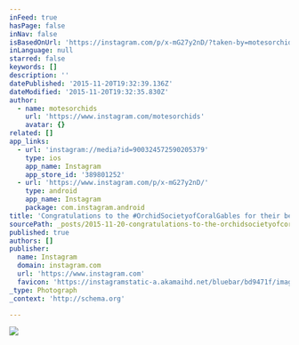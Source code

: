 ```yaml
---
inFeed: true
hasPage: false
inNav: false
isBasedOnUrl: 'https://instagram.com/p/x-mG27y2nD/?taken-by=motesorchids'
inLanguage: null
starred: false
keywords: []
description: ''
datePublished: '2015-11-20T19:32:39.136Z'
dateModified: '2015-11-20T19:32:35.830Z'
author:
  - name: motesorchids
    url: 'https://www.instagram.com/motesorchids'
    avatar: {}
related: []
app_links:
  - url: 'instagram://media?id=900324572590205379'
    type: ios
    app_name: Instagram
    app_store_id: '389801252'
  - url: 'https://www.instagram.com/p/x-mG27y2nD/'
    type: android
    app_name: Instagram
    package: com.instagram.android
title: 'Congratulations to the #OrchidSocietyofCoralGables for their beautiful winning orchid exhibit at the #TamiamiInternationalOrchidFestival#TamiamiOrchidFestival#OrchidFestival#orchids#orchid#orquideas#orchidgram#instaorchids#igorchids#igflowers#flowerstagram#orchidlovers#orchidstagram#redland#southflorida#floridaorchidgrowing#coralgables#tamiami#pinecrest#miami'
sourcePath: _posts/2015-11-20-congratulations-to-the-orchidsocietyofcoralgables-for-their.md
published: true
authors: []
publisher:
  name: Instagram
  domain: instagram.com
  url: 'https://www.instagram.com'
  favicon: 'https://instagramstatic-a.akamaihd.net/bluebar/bd9471f/images/ico/favicon.ico'
_type: Photograph
_context: 'http://schema.org'

---
```

![](https://scontent.cdninstagram.com/hphotos-frc/t51.2885-15/e15/10914259_325513560978647_1965771319_n.jpg)